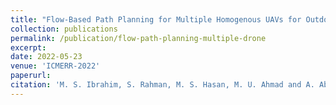 ```yaml
---
title: "Flow-Based Path Planning for Multiple Homogenous UAVs for Outdoor Formation-Flying"
collection: publications
permalink: /publication/flow-path-planning-multiple-drone
excerpt: 
date: 2022-05-23
venue: 'ICMERR-2022'
paperurl: 
citation: 'M. S. Ibrahim, S. Rahman, M. S. Hasan, M. U. Ahmad and A. Abrar, "Flow-Based Path Planning for Multiple Homogenous UAVs for Outdoor Formation-Flying," 2022 7th International Conference on Mechanical Engineering and Robotics Research (ICMERR), Krakow, Poland, 2022, pp. 18-26, doi: 10.1109/ICMERR56497.2022.10097797.'
---
```

